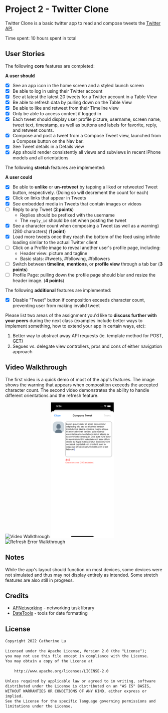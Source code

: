 # Project 2 - Twitter Clone

Twitter Clone is a basic twitter app to read and compose tweets the [Twitter API](https://apps.twitter.com/).

Time spent: 10 hours spent in total

## User Stories

The following **core** features are completed:

**A user should**

- [x] See an app icon in the home screen and a styled launch screen
- [x] Be able to log in using their Twitter account
- [x] See at latest the latest 20 tweets for a Twitter account in a Table View
- [x] Be able to refresh data by pulling down on the Table View
- [x] Be able to like and retweet from their Timeline view
- [x] Only be able to access content if logged in
- [x] Each tweet should display user profile picture, username, screen name, tweet text, timestamp, as well as buttons and labels for favorite, reply, and retweet counts.
- [x] Compose and post a tweet from a Compose Tweet view, launched from a Compose button on the Nav bar.
- [x] See Tweet details in a Details view
- [x] App should render consistently all views and subviews in recent iPhone models and all orientations

The following **stretch** features are implemented:

**A user could**

- [x] Be able to **unlike** or **un-retweet** by tapping a liked or retweeted Tweet button, respectively. (Doing so will decrement the count for each)
- [x] Click on links that appear in Tweets
- [x] See embedded media in Tweets that contain images or videos
- [ ] Reply to any Tweet (**2 points**)
  - Replies should be prefixed with the username
  - The `reply_id` should be set when posting the tweet
- [x] See a character count when composing a Tweet (as well as a warning) (280 characters) (**1 point**)
- [x] Load more tweets once they reach the bottom of the feed using infinite loading similar to the actual Twitter client
- [ ] Click on a Profile image to reveal another user's profile page, including:
  - Header view: picture and tagline
  - Basic stats: #tweets, #following, #followers
- [ ] Switch between **timeline**, **mentions**, or **profile view** through a tab bar (**3 points**)
- [ ] Profile Page: pulling down the profile page should blur and resize the header image. (**4 points**)

The following **additional** features are implemented:

- [x] Disable "Tweet" button if composition exceeds character count, preventing user from making invalid tweet

Please list two areas of the assignment you'd like to **discuss further with your peers** during the next class (examples include better ways to implement something, how to extend your app in certain ways, etc):

1. Better way to abstract away API requests (ie. template method for POST, GET)
2. Segues vs. delegate view controllers, pros and cons of either navigation approach

## Video Walkthrough
The first video is a quick demo of most of the app's features. The image shows the warning that appears when composition exceeds the accepted character count. The second video demonstrates the ability to handle different orientations and the refresh feature. 
<p float="left">
<img src='Demo/twitter1.gif' title='Video Walkthrough' alt='Video Walkthrough' width='200'/> 
<img src='Demo/characterWarning.png' title='Warning Walkthrough' alt='Refresh Error Walkthrough' width='200'/>
<img src='Demo/twitter2.gif' title='Refresh Walkthrough' alt='Refresh Error Walkthrough' width='320'/>
</p>

## Notes
While the app's layout should function on most devices, some devices were not simulated and thus may not display entirely as intended. Some stretch features are also still in progress.

## Credits
- [AFNetworking](https://github.com/AFNetworking/AFNetworking) - networking task library
- [DateTools](https://github.com/MatthewYork/DateTools) - tools for date formatting

## License

    Copyright 2022 Catherine Lu

    Licensed under the Apache License, Version 2.0 (the "License");
    you may not use this file except in compliance with the License.
    You may obtain a copy of the License at

        http://www.apache.org/licenses/LICENSE-2.0

    Unless required by applicable law or agreed to in writing, software
    distributed under the License is distributed on an "AS IS" BASIS,
    WITHOUT WARRANTIES OR CONDITIONS OF ANY KIND, either express or implied.
    See the License for the specific language governing permissions and
    limitations under the License.
